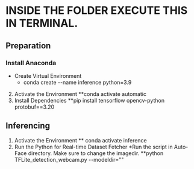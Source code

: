 # INSIDE THE FOLDER EXECUTE THIS IN TERMINAL.

## Preparation

### Install Anaconda
- Create Virtual Environment
     - conda create --name inference python=3.9
2. Activate the Environment
      **conda activate automatic
3. Install Dependencies
      **pip install tensorflow opencv-python protobuf==3.20

## Inferencing 

1. Activate the Environment
      ** conda activate inference
2. Run the Python for Real-time Dataset Fetcher
    *Run the script in Auto-Face directory. Make sure to change the imagedir.
      **python TFLite_detection_webcam.py --modeldir=""

   
